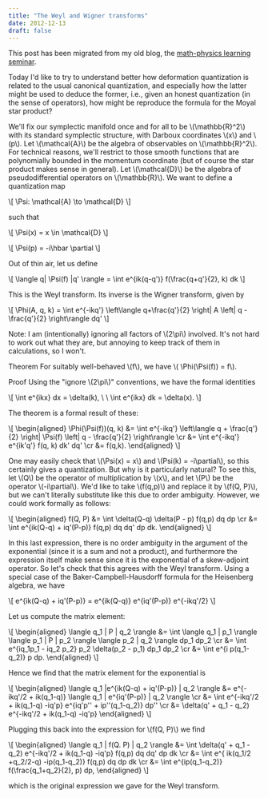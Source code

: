 ```yaml
---
title: "The Weyl and Wigner transforms"
date: 2012-12-13
draft: false
---
```


This post has been migrated from my old blog, the [math-physics learning seminar](https://mathphysseminar.blogspot.com/).

Today I'd like to try to understand better how deformation quantization is related to the usual canonical quantization, and especially how the latter might be used to deduce the former, i.e., given an honest quantization (in the sense of operators), how might be reproduce the formula for the Moyal star product?


We'll fix our symplectic manifold once and for all to be \\(\mathbb{R}^2\\) with its standard symplectic structure, with Darboux coordinates \\(x\\) and \\(p\\). Let \\(\mathcal{A}\\) be the algebra of observables on \\(\mathbb{R}^2\\). For technical reasons, we'll restrict to those smooth functions that are polynomially bounded in the momentum coordinate (but of course the star product makes sense in general). Let \\(\mathcal{D}\\) be the algebra of pseudodifferential operators on \\(\mathbb{R}\\). We want to define a quantization map

\\[ \Psi: \mathcal{A} \to \mathcal{D} \\]

such that

\\[ \Psi(x) = x \in \mathcal{D} \\]

\\[ \Psi(p) = -i\hbar \partial \\]

Out of thin air, let us define

\\[ \langle q| \Psi(f) |q' \rangle = \int e^{ik(q-q')} f(\frac{q+q'}{2}, k) dk \\]

This is the Weyl transform. Its inverse is the Wigner transform, given by

\\[ \Phi(A, q, k) = \int e^{-ikq'} \left\langle q+\frac{q'}{2} \right| A \left| q - \frac{q'}{2} \right\rangle dq' \\]

Note: I am (intentionally) ignoring all factors of \\(2\pi\\) involved. It's not hard to work out what they are, but annoying to keep track of them in calculations, so I won't.


Theorem For suitably well-behaved \\(f\\), we have \\( \Phi(\Psi(f)) = f\\).


Proof Using the "ignore \\(2\pi\\)" conventions, we have the formal identities

\\[ \int e^{ikx} dx = \delta(k), \ \ \int e^{ikx} dk = \delta(x). \\]

The theorem is a formal result of these:

\\[ \\begin{aligned} \Phi(\Psi(f))(q, k) &= \int e^{-ikq'} \left\langle q + \frac{q'}{2} \right| \Psi(f) \left| q - \frac{q'}{2} \right\rangle \cr
&= \int e^{-ikq'} e^{ik'q'} f(q, k) dk' dq' \cr
&= f(q,k).
\\end{aligned} \\]


One may easily check that \\(\Psi(x) = x\\) and \\(Psi(k) = -i\partial\\), so this certainly gives a quantization. But why is it particularly natural? To see this, let \\(Q\\) be the operator of multiplication by \\(x\\), and let \\(P\\) be the operator \\(-i\partial\\). We'd like to take \\(f(q,p)\\) and replace it by \\(f(Q, P)\\), but we can't literally substitute like this due to order ambiguity. However, we could work formally as follows:

\\[ \\begin{aligned}
f(Q, P) &= \int \delta(Q-q) \delta(P - p) f(q,p) dq dp \cr
&= \int e^{ik(Q-q) + iq'(P-p)} f(q,p) dq dq' dp dk.
\\end{aligned} \\]

In this last expression, there is no order ambiguity in the argument of the exponential (since it is a sum and not a product), and furthermore the expression itself make sense since it is the exponential of a skew-adjoint operator. So let's check that this agrees with the Weyl transform. Using a special case of the Baker-Campbell-Hausdorff formula for the Heisenberg algebra, we have

\\[ e^{ik(Q-q) + iq'(P-p)} = e^{ik(Q-q)} e^{iq'(P-p)} e^{-ikq'/2} \\]

Let us compute the matrix element:

\\[ \\begin{aligned}
\langle q_1 | P | q_2 \rangle &= \int \langle q_1 | p_1 \rangle
\langle p_1 | P | p_2 \rangle \langle p_2 | q_2 \rangle dp_1 dp_2 \cr
&= \int e^{iq_1p_1 - iq_2 p_2} p_2 \delta(p_2 - p_1) dp_1 dp_2 \cr
&= \int e^{i p(q_1-q_2)} p dp.
\\end{aligned} \\]

Hence we find that the matrix element for the exponential is

\\[ \\begin{aligned} \langle q_1 |e^{ik(Q-q) + iq'(P-p)} | q_2 \rangle
&= e^{-ikq'/2 + ik(q_1-q)} \langle q_1 | e^{iq'(P-p)} | q_2 \rangle \cr
&=  \int e^{-ikq'/2 + ik(q_1-q) -iq'p} e^{iq'p'' + ip''(q_1-q_2)} dp'' \cr
&= \delta(q' + q_1 - q_2)  e^{-ikq'/2 + ik(q_1-q) -iq'p}
\\end{aligned} \\]

Plugging this back into the expression for \\(f(Q, P)\\) we find

\\[ \\begin{aligned}
 \langle q_1 | f(Q. P) | q_2 \rangle &= \int \delta(q' + q_1 - q_2)  e^{-ikq'/2 + ik(q_1-q) -iq'p}
f(q,p) dq dq' dp dk \cr
&= \int  e^{ ik(q_1/2 +q_2/2-q) -ip(q_1-q_2)} f(q,p) dq dp dk \cr
&= \int e^{ip(q_1-q_2)} f(\frac{q_1+q_2}{2}, p) dp,
\\end{aligned} \\]

which is the original expression we gave for the Weyl transform.
